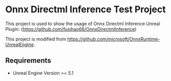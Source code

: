 # Onnx Directml Inference Test Project

This project is used to show the usage of Onnx Directml Inference Unreal Plugin:
(https://github.com/fuxihao66/OnnxDirectmlInference)

This project is modified from https://github.com/microsoft/OnnxRuntime-UnrealEngine.

## Requirements
* Unreal Engine Version >= 5.1